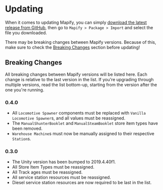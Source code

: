 ﻿# Updating

When it comes to updating Mapify, you can simply [download the latest release from GitHub][github-releases],
then go to `Mapify > Package > Import` and select the file you downloaded.

There may be breaking changes between Mapify versions.
Because of this, make sure to check the [Breaking Changes](#breaking-changes) section before updating!

## Breaking Changes

All breaking changes between Mapify versions will be listed here.
Each change is relative to the last version in the list.
If you're upgrading through multiple versions, read the list bottom-up, starting from the version after the one you're running.

### 0.4.0
- All `Locomotive Spawner` components must be replaced with `Vanilla Locomotive Spawner`s, and all values must be reassigned.
- The `ManualShunterBooklet` and `ManualSteamBooklet` store item types have been removed.
- `Warehouse Machine`s must now be manually assigned to their respective `Station`s.

### 0.3.0
- The Unity version has been bumped to 2019.4.40f1.
- All Store Item Types must be reassigned.
- All Track ages must be reassigned.
- All service station resources must be reassigned.
- Diesel service station resources are now required to be last in the list.

[github-releases]: https://github.com/t0stiman/dv-mapify/releases
